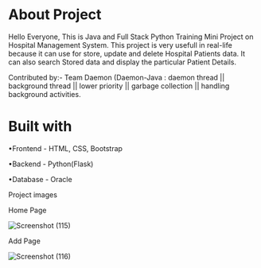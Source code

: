 # About Project

Hello Everyone, This is Java and Full Stack Python Training Mini Project on Hospital Management System. This project is very usefull in real-life because it can use for store, update and delete Hospital Patients data. It can also search Stored data and display the particular Patient Details.

Contributed by:- Team Daemon (Daemon-Java : daemon thread || background thread || lower priority || garbage collection || handling background activities.

# Built with

•Frontend - HTML, CSS, Bootstrap

•Backend - Python(Flask)

•Database - Oracle

Project images

Home Page

![Screenshot (115)](https://user-images.githubusercontent.com/111383966/221428485-f8cf90e5-4cc6-4da0-9c41-4bc0045a32aa.png)

Add Page

![Screenshot (116)](https://user-images.githubusercontent.com/111383966/221428608-d1268978-0f1f-4e95-88a2-72d373969b30.png)
